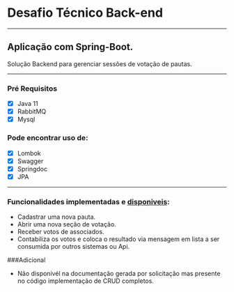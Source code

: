 # Desafio Técnico Back-end
****
## Aplicação com Spring-Boot.
Solução Backend para gerenciar sessões de votação de pautas. 
****

### Pré Requisitos

- [X] Java 11
- [X] RabbitMQ
- [X] Mysql

### Pode encontrar uso de:
- [X] Lombok
- [X] Swagger
- [X] Springdoc
- [X] JPA
****
### Funcionalidades implementadas e [disponiveis](https://sicredidesafio.herokuapp.com/swagger-ui/index.html?configUrl=/v3/api-docs/swagger-config#/votacao-controller/cadastrar):
- Cadastrar uma nova pauta.
- Abrir uma nova seção de votação.
- Receber votos de associados.
- Contabiliza os votos e coloca o resultado via mensagem em lista a ser consumida por outros sistemas ou Api.

###Adicional
- Não disponivél na documentação gerada por solicitação mas presente no código implementação de CRUD completos.

